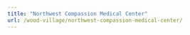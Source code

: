 ```yaml
---
title: "Northwest Compassion Medical Center"
url: /wood-village/northwest-compassion-medical-center/
---
```


